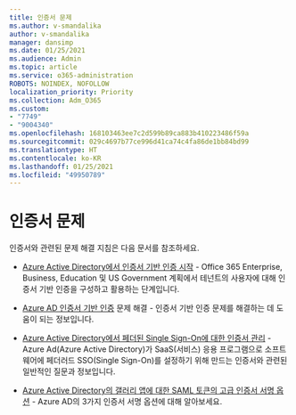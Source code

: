 ```yaml
---
title: 인증서 문제
ms.author: v-smandalika
author: v-smandalika
manager: dansimp
ms.date: 01/25/2021
ms.audience: Admin
ms.topic: article
ms.service: o365-administration
ROBOTS: NOINDEX, NOFOLLOW
localization_priority: Priority
ms.collection: Adm_O365
ms.custom:
- "7749"
- "9004340"
ms.openlocfilehash: 168103463ee7c2d599b89ca883b410223486f59a
ms.sourcegitcommit: 029c4697b77ce996d41ca74c4fa86de1bb84bd99
ms.translationtype: HT
ms.contentlocale: ko-KR
ms.lasthandoff: 01/25/2021
ms.locfileid: "49950789"
---
```

# <a name="issues-with-certificates"></a>인증서 문제

인증서와 관련된 문제 해결 지침은 다음 문서를 참조하세요.

- [Azure Active Directory에서 인증서 기반 인증 시작](https://docs.microsoft.com/azure/active-directory/authentication/active-directory-certificate-based-authentication-get-started)  - Office 365 Enterprise, Business, Education 및 US Government 계획에서 테넌트의 사용자에 대해 인증서 기반 인증을 구성하고 활용하는 단계입니다.

- [Azure AD 인증서 기반 인증](https://docs.microsoft.com/troubleshoot/azure/active-directory/certificate-based-authenticate-issue) 문제 해결 - 인증서 기반 인증 문제를 해결하는 데 도움이 되는 정보입니다.

- [Azure Active Directory에서 페더된 Single Sign-On에 대한 인증서 관리](https://docs.microsoft.com/azure/active-directory/manage-apps/manage-certificates-for-federated-single-sign-on)  - Azure Ad(Azure Active Directory)가 SaaS(서비스) 응용 프로그램으로 소프트웨어에 페더러드 SSO(Single Sign-On)를 설정하기 위해 만드는 인증서와 관련된 일반적인 질문과 정보입니다.

- [Azure Active Directory의 갤러리 앱에 대한 SAML 토큰의 고급 인증서 서명 옵션](https://docs.microsoft.com/azure/active-directory/manage-apps/certificate-signing-options) - Azure AD의 3가지 인증서 서명 옵션에 대해 알아보세요.
